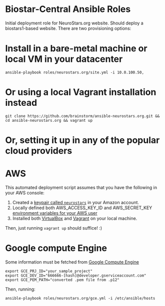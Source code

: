 Biostar-Central Ansible Roles
=============================

Initial deployment role for NeuroStars.org website. Should deploy a biostars1-based website. There are two provisioning options:

Install in a bare-metal machine or local VM in your datacenter
==============================================================


    ansible-playbook roles/neurostars.org/site.yml -i 10.0.100.50,


Or using a local Vagrant installation instead
=============================================

    git clone https://github.com/brainstorm/ansible-neurostars.org.git && cd ansible-neurostars.org && vagrant up

Or, setting it up in any of the popular cloud providers
=======================================================

AWS
===

This automated deployment script assumes that you have the following in your AWS console:

1. Created a [keypair called `neurostars`](https://console.aws.amazon.com/ec2/v2/home?region=eu-west-1#KeyPairs:) in your Amazon account.
2. Locally defined both AWS_ACCESS_KEY_ID and AWS_SECRET_KEY [environment variables for your AWS user](https://console.aws.amazon.com/iam/home?region=eu-west-1#users)
3. Installed both [VirtualBox](https://www.virtualbox.org/) and [Vagrant](http://www.vagrantup.com/) on your local machine.

Then, just running `vagrant up` should suffice! :)

Google compute Engine
=====================

Some information must be fetched from [Google Compute Engine](https://console.developers.google.com/project)

```
export GCE_PRJ_ID="your_sample_project"
export GCE_DEV_ID="666666-[hash]@developer.gserviceaccount.com"
export GCE_PEM_PATH="converted .pem file from .p12"
```

Then, running:

```
ansible-playbook roles/neurostars.org/gce.yml -i /etc/ansible/hosts
```
